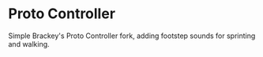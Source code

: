 # Proto Controller
Simple Brackey's Proto Controller fork, adding footstep sounds for sprinting and walking.

